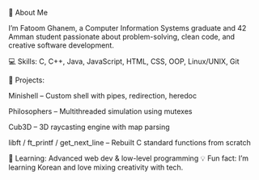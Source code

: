 👋 About Me

I’m Fatoom Ghanem, a Computer Information Systems graduate and 42 Amman student passionate about problem-solving, clean code, and creative software development.

💻 Skills:
C, C++, Java, JavaScript, HTML, CSS, OOP, Linux/UNIX, Git

🚀 Projects:

Minishell – Custom shell with pipes, redirection, heredoc

Philosophers – Multithreaded simulation using mutexes

Cub3D – 3D raycasting engine with map parsing

libft / ft_printf / get_next_line – Rebuilt C standard functions from scratch

🌱 Learning: Advanced web dev & low-level programming
💡 Fun fact: I’m learning Korean and love mixing creativity with tech.
